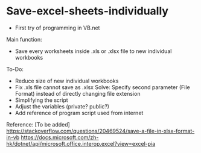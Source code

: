 # Save-excel-sheets-individually

- First try of programming in VB.net

Main function:
- Save every worksheets inside .xls or .xlsx file to new individual workbooks

To-Do:
- Reduce size of new individual workbooks
- Fix .xls file cannot save as .xlsx
  Solve: Specify second parameter (File Format) instead of directly changing file extension
- Simplifying the script
- Adjust the variables (private? public?)
- Add reference of program script used from internet

Reference:
[To be added]
https://stackoverflow.com/questions/20469524/save-a-file-in-xlsx-format-in-vb
https://docs.microsoft.com/zh-hk/dotnet/api/microsoft.office.interop.excel?view=excel-pia

